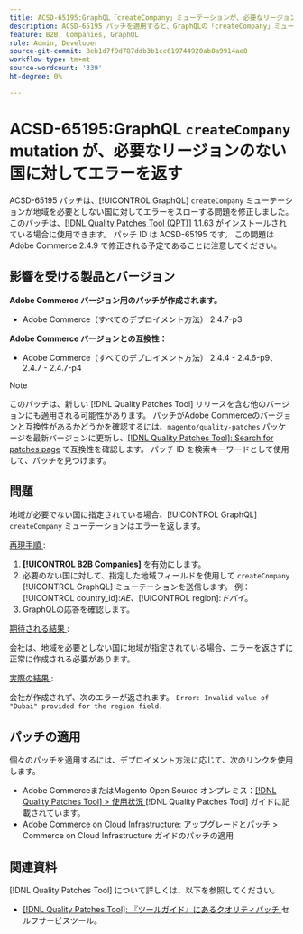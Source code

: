 ```yaml
---
title: ACSD-65195:GraphQL「createCompany」ミューテーションが、必要なリージョンのない国に対してエラーを返す
description: ACSD-65195 パッチを適用すると、GraphQLの「createCompany」ミューテーションによって、地域を必要としない国でエラーがスローされるAdobe Commerceの問題を修正できます。
feature: B2B, Companies, GraphQL
role: Admin, Developer
source-git-commit: 8eb1d7f9d787ddb3b1cc619744920ab8a9914ae8
workflow-type: tm+mt
source-wordcount: '339'
ht-degree: 0%

---
```



# ACSD-65195:GraphQL `createCompany` mutation が、必要なリージョンのない国に対してエラーを返す

ACSD-65195 パッチは、[!UICONTROL GraphQL] `createCompany` ミューテーションが地域を必要としない国に対してエラーをスローする問題を修正しました。 このパッチは、[[!DNL Quality Patches Tool (QPT)]](/help/tools/quality-patches-tool/quality-patches-tool-to-self-serve-quality-patches.md) 1.1.63 がインストールされている場合に使用できます。 パッチ ID は ACSD-65195 です。 この問題はAdobe Commerce 2.4.9 で修正される予定であることに注意してください。

## 影響を受ける製品とバージョン

**Adobe Commerce バージョン用のパッチが作成されます。**

* Adobe Commerce（すべてのデプロイメント方法） 2.4.7-p3

**Adobe Commerce バージョンとの互換性：**

* Adobe Commerce（すべてのデプロイメント方法） 2.4.4 - 2.4.6-p9、2.4.7 - 2.4.7-p4

>[!NOTE]
>
>このパッチは、新しい [!DNL Quality Patches Tool] リリースを含む他のバージョンにも適用される可能性があります。 パッチがAdobe Commerceのバージョンと互換性があるかどうかを確認するには、`magento/quality-patches` パッケージを最新バージョンに更新し、[[!DNL Quality Patches Tool]: Search for patches page](https://experienceleague.adobe.com/tools/commerce-quality-patches/index.html) で互換性を確認します。 パッチ ID を検索キーワードとして使用して、パッチを見つけます。

## 問題

地域が必要でない国に指定されている場合、[!UICONTROL GraphQL] `createCompany` ミューテーションはエラーを返します。

<u> 再現手順 </u>:

1. **[!UICONTROL B2B Companies]** を有効にします。
1. 必要のない国に対して、指定した地域フィールドを使用して `createCompany` [!UICONTROL GraphQL] ミューテーションを送信します。 例：[!UICONTROL country_id]:*AE*、[!UICONTROL region]:*ドバイ*。
1. GraphQLの応答を確認します。

<u> 期待される結果 </u>:

会社は、地域を必要としない国に地域が指定されている場合、エラーを返さずに正常に作成される必要があります。

<u> 実際の結果 </u>:

会社が作成されず、次のエラーが返されます。
`Error: Invalid value of "Dubai" provided for the region field.`

## パッチの適用

個々のパッチを適用するには、デプロイメント方法に応じて、次のリンクを使用します。

* Adobe CommerceまたはMagento Open Source オンプレミス：[[!DNL Quality Patches Tool] > 使用状況 ](/help/tools/quality-patches-tool/usage.md)[!DNL Quality Patches Tool] ガイドに記載されています。
* Adobe Commerce on Cloud Infrastructure: アップグレードとパッチ > Commerce on Cloud Infrastructure ガイドのパッチの適用

## 関連資料

[!DNL Quality Patches Tool] について詳しくは、以下を参照してください。

* [[!DNL Quality Patches Tool]: 『ツールガイド』にあるクオリティパッチ ](/help/tools/quality-patches-tool/quality-patches-tool-to-self-serve-quality-patches.md) セルフサービスツール。
